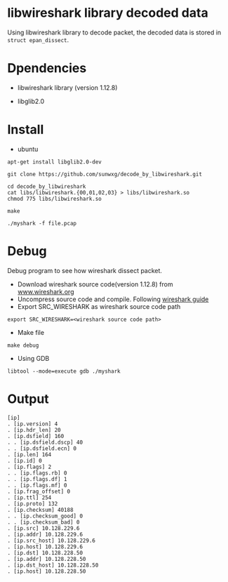 # libwireshark library decoded data
Using libwireshark library to decode packet, the decoded data is stored in `struct epan_dissect`.

# Dpendencies
* libwireshark library (version 1.12.8)

* libglib2.0

# Install
- ubuntu
```
apt-get install libglib2.0-dev

git clone https://github.com/sunwxg/decode_by_libwireshark.git

cd decode_by_libwireshark
cat libs/libwireshark.{00,01,02,03} > libs/libwireshark.so
chmod 775 libs/libwireshark.so

make

./myshark -f file.pcap
```

# Debug
Debug program to see how wireshark dissect packet.
- Download wireshark source code(version 1.12.8) from www.wireshark.org
- Uncompress source code and compile. Following [wireshark guide](https://www.wireshark.org/docs/wsug_html/#ChBuildInstallUnixBuild)
- Export SRC_WIRESHARK as wireshark source code path
```
export SRC_WIRESHARK=<wireshark source code path>
```
- Make file
```
make debug
```
- Using GDB
```
libtool --mode=execute gdb ./myshark
```

# Output
```
[ip]
. [ip.version] 4
. [ip.hdr_len] 20
. [ip.dsfield] 160
. . [ip.dsfield.dscp] 40
. . [ip.dsfield.ecn] 0
. [ip.len] 164
. [ip.id] 0
. [ip.flags] 2
. . [ip.flags.rb] 0
. . [ip.flags.df] 1
. . [ip.flags.mf] 0
. [ip.frag_offset] 0
. [ip.ttl] 254
. [ip.proto] 132
. [ip.checksum] 40188
. . [ip.checksum_good] 0
. . [ip.checksum_bad] 0
. [ip.src] 10.128.229.6
. [ip.addr] 10.128.229.6
. [ip.src_host] 10.128.229.6
. [ip.host] 10.128.229.6
. [ip.dst] 10.128.228.50
. [ip.addr] 10.128.228.50
. [ip.dst_host] 10.128.228.50
. [ip.host] 10.128.228.50
```
